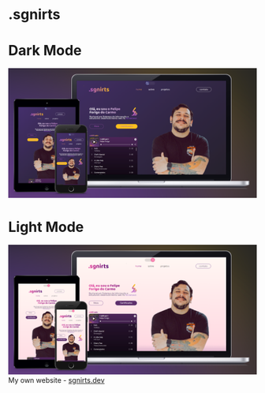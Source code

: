 # .sgnirts
<h1>Dark Mode</h1>
<img src="https://raw.githubusercontent.com/forigo/forigo.github.io/main/github/darkmode_preview.png"/>
<br>
<h1>Light Mode</h1>
<img src="https://raw.githubusercontent.com/forigo/forigo.github.io/main/github/lightmode_preview.png"/>
My own website - <a href="https://sgnirts.dev">sgnirts.dev</a>
